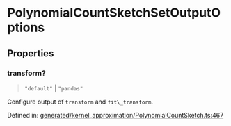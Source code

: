 # PolynomialCountSketchSetOutputOptions

## Properties

### transform?

> `"default"` \| `"pandas"`

Configure output of `transform` and `fit\_transform`.

Defined in:  [generated/kernel\_approximation/PolynomialCountSketch.ts:467](https://github.com/transitive-bullshit/scikit-learn-ts/blob/122b3c0/packages/sklearn/src/generated/kernel_approximation/PolynomialCountSketch.ts#L467)
